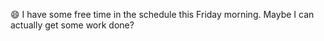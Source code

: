 😄 I have some free time in the schedule this Friday morning. Maybe I can actually get some work done?